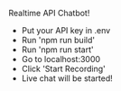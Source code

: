 Realtime API Chatbot!

- Put your API key in .env
- Run 'npm run build'
- Run 'npm run start'
- Go to localhost:3000
- Click 'Start Recording'
- Live chat will be started!

